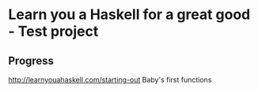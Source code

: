 # Learn you a Haskell for a great good - Test project

## Progress
http://learnyouahaskell.com/starting-out
Baby's first functions